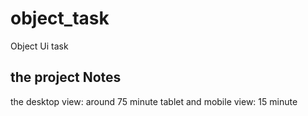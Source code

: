 # object_task
Object Ui task


## the project Notes 
the desktop view:  around 75 minute 
tablet and mobile view: 15 minute
